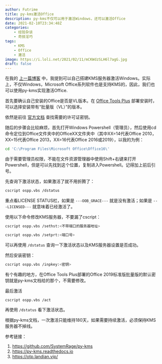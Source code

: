 ```yaml
---
author: Futrime
title: py-kms激活Office
description: py-kms不仅可以用于激活Windows，还可以激活Office
date: 2021-02-10T23:34:48Z
categories:
    - 经验杂谈
    - 奇技淫巧
tags:
    - KMS
    - Office
    - 激活
image: https://i.loli.net/2021/02/11/mCKWdzSLH6l7agG.jpg
draft: false
---
```


在我的 [上一篇博客](https://blog.futrime.com/zh-cn/p/%E8%87%AA%E5%BB%BAkms%E6%9C%8D%E5%8A%A1%E5%99%A8%E6%BF%80%E6%B4%BBwindows/) 中，我提到可以自己搭建KMS服务器激活Windows。实际上，不仅Windows，Microsoft Office系列软件也是支持KMS的，因此，我们也可以使用py-kms实现激活Office.

首先要确认自己安装的Office是否是VL版本。在 [Office Tools Plus](https://otp.landian.vip/) 部署安装时，可以选择安装带有“批量版（VL）”的版本。

依然是前往 [官方文档](https://py-kms.readthedocs.io/en/latest/Keys.html#office) 查找需要的许可证密钥。

随后的步骤会比较麻烦，首先打开Windows Powershell（管理员），然后使用cd命令定位到Office文件夹中的OfficeXX文件夹中（其中XX=14代表Office 2010，XX=15代表Office 2013，XX=16代表Office 2016或2019），以我的为例：

```sh
cd 'C:\Program Files\Microsoft Office\Office16\'
```

由于需要管理员权限，不能在文件资源管理器中使用Shift+右键来打开Powershell，但是可以先找到这个位置，复制进入Powershell。记得加上前后引号。

先查询下激活状态，如果激活了就不用折腾了：

```sh
cscript ospp.vbs /dstatus
```

重点看LICENSE STATUS栏，如果是 `---OOB_GRACE---` 就是没有激活；如果是 `---LICENSED---` 就意味着已经激活了。

使用以下命令修改KMS服务器，不要漏了cscript：

```sh
cscript ospp.vbs /sethst:<不带端口的服务器地址>

cscript ospp.vbs /setprt:<端口号>
```

可以再使用 `/dstatus` 查询一下激活状态以及KMS服务器设置是否成功。

然后安装密钥：

```sh
cscript ospp.vbs /inpkey:<密钥>
```

有个有趣的地方，在Office Tools Plus部署的Office 2019标准版批量版的默认密钥就是py-kms文档给的那个，不需要修改。

最后激活

```
cscript ospp.vbs /act
```

再使用 `/dstatus` 看下激活状态。

根据py-kms文档，一次激活只能维持180天，如果需要持续激活，必须保持KMS服务器不掉线。

参考链接：

1. https://github.com/SystemRage/py-kms
1. https://py-kms.readthedocs.io
1. https://otp.landian.vip/